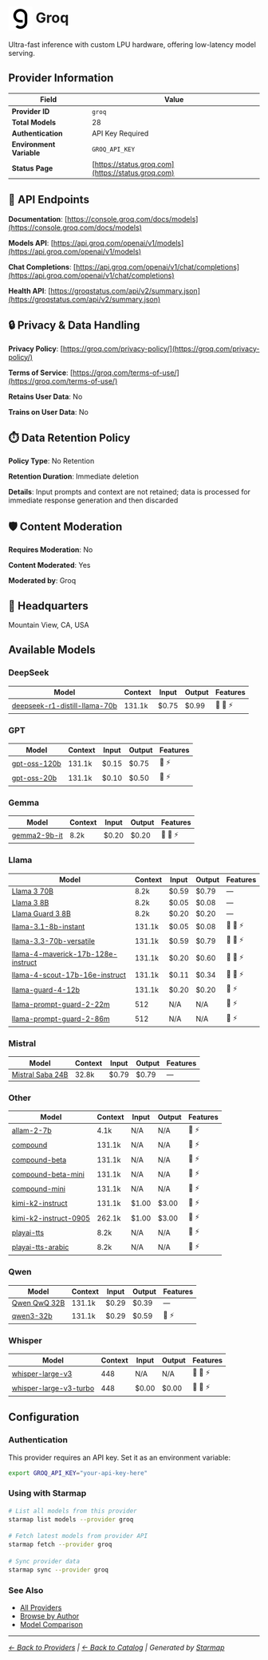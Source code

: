 # <img src="https://raw.githubusercontent.com/agentstation/starmap/master/internal/embedded/catalog/providers/groq/logo.svg" alt="Groq logo" width="48" height="48" style="vertical-align: middle;"> Groq
  
Ultra-fast inference with custom LPU hardware, offering low-latency model serving.
  
  
## Provider Information
  
| Field | Value |
|---------|---------|
| **Provider ID** | `groq` |
| **Total Models** | 28 |
| **Authentication** | API Key Required |
| **Environment Variable** | `GROQ_API_KEY` |
| **Status Page** | [https://status.groq.com](https://status.groq.com) |

  
## 🔗 API Endpoints
  
**Documentation**: [https://console.groq.com/docs/models](https://console.groq.com/docs/models)  
  
**Models API**: [https://api.groq.com/openai/v1/models](https://api.groq.com/openai/v1/models)  
  
**Chat Completions**: [https://api.groq.com/openai/v1/chat/completions](https://api.groq.com/openai/v1/chat/completions)  
  
**Health API**: [https://groqstatus.com/api/v2/summary.json](https://groqstatus.com/api/v2/summary.json)  
  
  
## 🔒 Privacy & Data Handling
  
**Privacy Policy**: [https://groq.com/privacy-policy/](https://groq.com/privacy-policy/)  
  
**Terms of Service**: [https://groq.com/terms-of-use/](https://groq.com/terms-of-use/)  
  
**Retains User Data**: No  
  
**Trains on User Data**: No  
  
  
## ⏱️ Data Retention Policy
  
**Policy Type**: No Retention  
  
**Retention Duration**: Immediate deletion  
  
**Details**: Input prompts and context are not retained; data is processed for immediate response generation and then discarded  
  
  
## 🛡️ Content Moderation
  
**Requires Moderation**: No  
  
**Content Moderated**: Yes  
  
**Moderated by**: Groq  
  
  
## 🏢 Headquarters
  
Mountain View, CA, USA
  
  
## Available Models
  
### DeepSeek
  
| Model | Context | Input | Output | Features |
|---------|---------|---------|---------|---------|
| [deepseek-r1-distill-llama-70b](./models/deepseek-r1-distill-llama-70b.md) | 131.1k | $0.75 | $0.99 | 📝 🔧 ⚡ |

  
### GPT
  
| Model | Context | Input | Output | Features |
|---------|---------|---------|---------|---------|
| [gpt-oss-120b](./models/openai-gpt-oss-120b.md) | 131.1k | $0.15 | $0.75 | 📝 ⚡ |
| [gpt-oss-20b](./models/openai-gpt-oss-20b.md) | 131.1k | $0.10 | $0.50 | 📝 ⚡ |

  
### Gemma
  
| Model | Context | Input | Output | Features |
|---------|---------|---------|---------|---------|
| [gemma2-9b-it](./models/gemma2-9b-it.md) | 8.2k | $0.20 | $0.20 | 📝 🔧 ⚡ |

  
### Llama
  
| Model | Context | Input | Output | Features |
|---------|---------|---------|---------|---------|
| [Llama 3 70B](./models/llama3-70b-8192.md) | 8.2k | $0.59 | $0.79 | — |
| [Llama 3 8B](./models/llama3-8b-8192.md) | 8.2k | $0.05 | $0.08 | — |
| [Llama Guard 3 8B](./models/llama-guard-3-8b.md) | 8.2k | $0.20 | $0.20 | — |
| [llama-3.1-8b-instant](./models/llama-3.1-8b-instant.md) | 131.1k | $0.05 | $0.08 | 📝 🔧 ⚡ |
| [llama-3.3-70b-versatile](./models/llama-3.3-70b-versatile.md) | 131.1k | $0.59 | $0.79 | 📝 🔧 ⚡ |
| [llama-4-maverick-17b-128e-instruct](./models/meta-llama-llama-4-maverick-17b-128e-instruct.md) | 131.1k | $0.20 | $0.60 | 📝 🔧 ⚡ |
| [llama-4-scout-17b-16e-instruct](./models/meta-llama-llama-4-scout-17b-16e-instruct.md) | 131.1k | $0.11 | $0.34 | 📝 🔧 ⚡ |
| [llama-guard-4-12b](./models/meta-llama-llama-guard-4-12b.md) | 131.1k | $0.20 | $0.20 | 📝 ⚡ |
| [llama-prompt-guard-2-22m](./models/meta-llama-llama-prompt-guard-2-22m.md) | 512 | N/A | N/A | 📝 ⚡ |
| [llama-prompt-guard-2-86m](./models/meta-llama-llama-prompt-guard-2-86m.md) | 512 | N/A | N/A | 📝 ⚡ |

  
### Mistral
  
| Model | Context | Input | Output | Features |
|---------|---------|---------|---------|---------|
| [Mistral Saba 24B](./models/mistral-saba-24b.md) | 32.8k | $0.79 | $0.79 | — |

  
### Other
  
| Model | Context | Input | Output | Features |
|---------|---------|---------|---------|---------|
| [allam-2-7b](./models/allam-2-7b.md) | 4.1k | N/A | N/A | 📝 ⚡ |
| [compound](./models/groq-compound.md) | 131.1k | N/A | N/A | 📝 ⚡ |
| [compound-beta](./models/compound-beta.md) | 131.1k | N/A | N/A | 📝 ⚡ |
| [compound-beta-mini](./models/compound-beta-mini.md) | 131.1k | N/A | N/A | 📝 ⚡ |
| [compound-mini](./models/groq-compound-mini.md) | 131.1k | N/A | N/A | 📝 ⚡ |
| [kimi-k2-instruct](./models/moonshotai-kimi-k2-instruct.md) | 131.1k | $1.00 | $3.00 | 📝 ⚡ |
| [kimi-k2-instruct-0905](./models/moonshotai-kimi-k2-instruct-0905.md) | 262.1k | $1.00 | $3.00 | 📝 ⚡ |
| [playai-tts](./models/playai-tts.md) | 8.2k | N/A | N/A | 📝 ⚡ |
| [playai-tts-arabic](./models/playai-tts-arabic.md) | 8.2k | N/A | N/A | 📝 ⚡ |

  
### Qwen
  
| Model | Context | Input | Output | Features |
|---------|---------|---------|---------|---------|
| [Qwen QwQ 32B](./models/qwen-qwq-32b.md) | 131.1k | $0.29 | $0.39 | — |
| [qwen3-32b](./models/qwen-qwen3-32b.md) | 131.1k | $0.29 | $0.59 | 📝 ⚡ |

  
### Whisper
  
| Model | Context | Input | Output | Features |
|---------|---------|---------|---------|---------|
| [whisper-large-v3](./models/whisper-large-v3.md) | 448 | N/A | N/A | 📝 🎵 ⚡ |
| [whisper-large-v3-turbo](./models/whisper-large-v3-turbo.md) | 448 | $0.00 | $0.00 | 📝 🎵 ⚡ |

  
## Configuration
  
### Authentication
  
This provider requires an API key. Set it as an environment variable:
  
  
```bash
export GROQ_API_KEY="your-api-key-here"
```
  
### Using with Starmap
  
```bash
# List all models from this provider
starmap list models --provider groq

# Fetch latest models from provider API
starmap fetch --provider groq

# Sync provider data
starmap sync --provider groq
```
  
### See Also

- [All Providers](../)
- [Browse by Author](../../authors/)
- [Model Comparison](../../models/)


  
---
_[← Back to Providers](../) | [← Back to Catalog](../../) | Generated by [Starmap](https://github.com/agentstation/starmap)_
